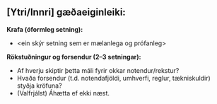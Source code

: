 ## [Ytri/Innri] gæðaeiginleiki: <heiti>
**Krafa (óformleg setning):**  
- <ein skýr setning sem er mælanlega og prófanleg>

**Rökstuðningur og forsendur (2–3 setningar):**  
- Af hverju skiptir þetta máli fyrir okkar notendur/rekstur?  
- Hvaða forsendur (t.d. notendafjöldi, umhverfi, reglur, tækniskuldir) styðja kröfuna?  
- (Valfrjálst) Áhætta ef ekki næst.
